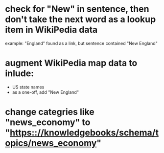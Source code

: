 # check for "New" in sentence, then don't take the next word as a lookup item in WikiPedia data

example: "England" found as a link, but sentence contained "New England"

# augment WikiPedia map data to inlude:

- US state names
- as a one-off, add "New England"

# change categries like "news_economy" to "<https:://knowledgebooks/schema/topics/news_economy>"

